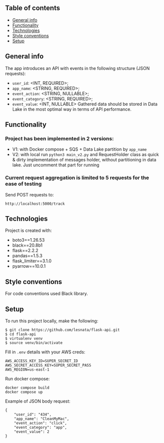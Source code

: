 ## Table of contents
* [General info](#general-info)
* [Functionality](#functionality)
* [Technologies](#technologies)
* [Style conventions](#style-conventions)
* [Setup](#setup)

## General info
The app introduces an API with events in the following structure (JSON requests):
- ``user_id``: <INT, REQUIRED>;
- ``app_name``: <STRING, REQUIRED>;
- ``event_action``: <STRING, NULLABLE>;
- ``event_category``: <STRING, REQUIRED>;
- ``event_value``: <INT, NULLABLE>
Gathered data should be stored in Data Lake in the most optimal way in terms of API
performance.
  

## Functionality

### Project has been implemented in 2 versions:
- V1: with Docker compose + SQS + Data Lake partition by `app_name`
- V2: with local run `python3 main_v2.py` and RequestHolder class as quick & dirty implementation of messages holder, without partitioning in data lake. Just uncomment that part for running
  
### Current request aggregation is limited to 5 requests for the ease of testing

Send POST requests to: 
```
http://localhost:5000/track
```


## Technologies
Project is created with:
* boto3==1.26.53
* black==20.8b1
* flask==2.2.2
* pandas==1.5.3
* flask_limiter==3.1.0
* pyarrow==10.0.1


## Style conventions
For code conventions used Black library.

## Setup
To run this project locally, make the following:

```
$ git clone https://github.com/lesnata/flask-api.git
$ cd flask-api
$ virtualenv venv
$ source venv/bin/activate
```

Fill in `.env` details with your AWS creds:
```
AWS_ACCESS_KEY_ID=SUPER_SECRET_ID
AWS_SECRET_ACCESS_KEY=SUPER_SECRET_PASS
AWS_REGION=us-east-1
```

Run docker compose:
```
docker compose build
docker compose up
```


Example of JSON body request:
```
{
    "user_id": "434",
    "app_name": "CleanMyMac",
    "event_action": "click",
    "event_category": "app",
    "event_value": 2
}
```

